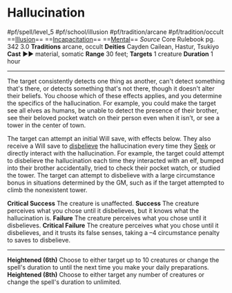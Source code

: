 # Hallucination
#pf/spell/level_5 #pf/school/illusion #pf/tradition/arcane #pf/tradition/occult
==[Illusion](../../../Traits/Illusion.md)== ==[Incapacitation](../../../Traits/Incapacitation.md)== ==[Mental](../../../Traits/Mental.md)==
*Source* Core Rulebook pg. 342 3.0
**Traditions** arcane, occult
**Deities** Cayden Cailean, Hastur, Tsukiyo
**Cast** ►► material, somatic
**Range** 30 feet; **Targets** 1 creature
**Duration** 1 hour

---
The target consistently detects one thing as another, can't detect something that's there, or detects something that's not there, though it doesn't alter their beliefs. You choose which of these effects applies, and you determine the specifics of the hallucination. For example, you could make the target see all elves as humans, be unable to detect the presence of their brother, see their beloved pocket watch on their person even when it isn't, or see a tower in the center of town.

The target can attempt an initial Will save, with effects below. They also receive a Will save to [disbelieve](../../../Rules/Disbelieving%20an%20Illusion.md) the hallucination every time they [Seek](../../../Actions/Seek.md) or directly interact with the hallucination. For example, the target could attempt to disbelieve the hallucination each time they interacted with an elf, bumped into their brother accidentally, tried to check their pocket watch, or studied the tower. The target can attempt to disbelieve with a large circumstance bonus in situations determined by the GM, such as if the target attempted to climb the nonexistent tower.

**Critical Success** The creature is unaffected.
**Success** The creature perceives what you chose until it disbelieves, but it knows what the hallucination is.
**Failure** The creature perceives what you chose until it disbelieves.
**Critical Failure** The creature perceives what you chose until it disbelieves, and it trusts its false senses, taking a –4 circumstance penalty to saves to disbelieve.

<hr>

**Heightened (6th)** Choose to either target up to 10 creatures or change the spell's duration to until the next time you make your daily preparations.
**Heightened (8th)** Choose to either target any number of creatures or change the spell's duration to unlimited.